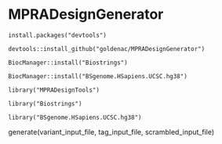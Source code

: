 # MPRADesignGenerator

```
install.packages("devtools")

devtools::install_github("goldenac/MPRADesignGenerator")

BiocManager::install("Biostrings")

BiocManager::install("BSgenome.HSapiens.UCSC.hg38")

library("MPRADesignTools")

library("Biostrings")

library("BSgenome.HSapiens.UCSC.hg38")
```

generate(variant_input_file, tag_input_file, scrambled_input_file)

